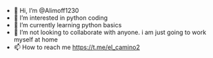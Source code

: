 - 👋 Hi, I’m @Alimoff1230
- 👀 I’m interested in python coding
- 🌱 I’m currently learning python basics
- 💞️ I’m not looking to collaborate with anyone. i am just going to work myself at home
- 📫 How to reach me https://t.me/el_camino2

<!---
Alimoff1230/Alimoff1230 is a ✨ special ✨ repository because its `README.md` (this file) appears on your GitHub profile.
You can click the Preview link to take a look at your changes.
--->
